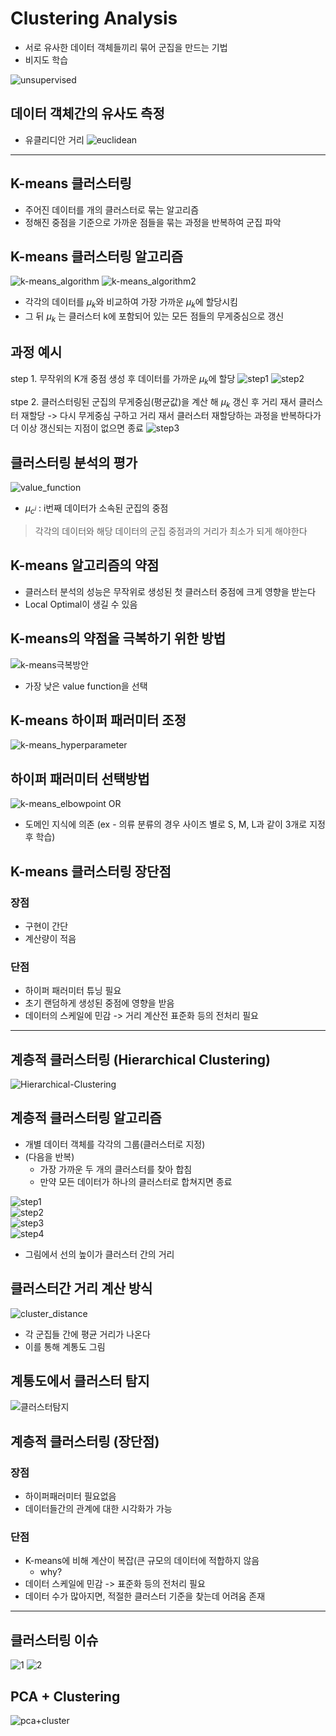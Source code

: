# Clustering Analysis
- 서로 유사한 데이터 객체들끼리 묶어 군집을 만드는 기법
- 비지도 학습

![unsupervised](img/unsupervised.png)

## 데이터 객체간의 유사도 측정
- 유클리디안 거리
![euclidean](img/euclidean.png)
---
## K-means 클러스터링
- 주어진 데이터를 개의 클러스터로 묶는 알고리즘
- 정해진 중점을 기준으로 가까운 점들을 묶는 과정을 반복하여 군집 파악

## K-means 클러스터링 알고리즘
![k-means_algorithm](img/kmeans_algorithm.png)
![k-means_algorithm2](img/kmeans_algorithm2.png)
- 각각의 데이터를 $\mu_k$와 비교하여 가장 가까운 $\mu_k$에 할당시킴
- 그 뒤 $\mu_k$ 는 클러스터 k에 포함되어 있는 모든 점들의 무게중심으로 갱신

## 과정  예시
step 1. 무작위의 K개 중점 생성 후 데이터를 가까운 $\mu_k$에 할당
![[step1](img/kmeans_step1.png)](https://raw.githubusercontent.com/jsw6872/DataScience-ML-Spring/main/data_science-spring/img/kmeans_step1.png)
![[step2](img/kmeans_step2.png)](https://raw.githubusercontent.com/jsw6872/DataScience-ML-Spring/main/data_science-spring/img/kmeans_step2.png)

stpe 2. 클러스터링된 군집의 무게중심(평균값)을 계산 해 $\mu_k$ 갱신 후 거리 재서 클러스터 재할당 -> 다시 무게중심 구하고 거리 재서 클러스터 재할당하는 과정을 반복하다가 더 이상 갱신되는 지점이 없으면 종료
![[step3](img/kmeans_step3.png)](https://raw.githubusercontent.com/jsw6872/DataScience-ML-Spring/main/data_science-spring/img/kmeans_step3.png)

## 클러스터링 분석의 평가
![value_function](img/cluster_value_func.png)
- $\mu_{c^i}$ : i번째 데이터가 소속된 군집의 중점
> 각각의 데이터와 해당 데이터의 군집 중점과의 거리가 최소가 되게 해야한다

## K-means 알고리즘의 약점
- 클러스터 분석의 성능은 무작위로 생성된 첫 클러스터 중점에 크게 영향을 받는다
- Local Optimal이 생길 수 있음

## K-means의 약점을 극복하기 위한 방법
![k-means극복방안](img/kmeans_select.png)
- 가장 낮은 value function을 선택
## K-means 하이퍼 패러미터 조정
![k-means_hyperparameter](img/kmeans_hyperparameter.png)

## 하이퍼 패러미터 선택방법
![k-means_elbowpoint](img/kmeans_elbow.png)
OR
- 도메인 지식에 의존 (ex - 의류 분류의 경우 사이즈 별로 S, M, L과 같이 3개로 지정 후 학습)

## K-means 클러스터링 장단점
### 장점
- 구현이 간단
- 계산량이 적음

### 단점
- 하이퍼 패러미터 튜닝 필요
- 초기 랜덤하게 생성된 중점에 영향을 받음
- 데이터의 스케일에 민감 -> 거리 계산전 표준화 등의 전처리 필요

---
## 계층적 클러스터링 (Hierarchical Clustering)
![Hierarchical-Clustering](img/hc.png)

## 계층적 클러스터링 알고리즘
- 개별 데이터 객체를 각각의 그룹(클러스터로 지정)
- (다음을 반복)
  - 가장 가까운 두 개의 클러스터를 찾아 합침
  - 만약 모든 데이터가 하나의 클러스터로 합쳐지면 종료

![step1](https://raw.githubusercontent.com/jsw6872/DataScience-ML-Spring/main/data_science-spring/img/hc_step1.png)  
![step2](https://raw.githubusercontent.com/jsw6872/DataScience-ML-Spring/main/data_science-spring/img/hc_step2.png)  
![step3](https://raw.githubusercontent.com/jsw6872/DataScience-ML-Spring/main/data_science-spring/img/hc_step3.png)  
![step4](https://raw.githubusercontent.com/jsw6872/DataScience-ML-Spring/main/data_science-spring/img/hc_step4.png)  
- 그림에서 선의 높이가 클러스터 간의 거리

## 클러스터간 거리 계산 방식
![cluster_distance](img/cluster_distance.png)
- 각 군집들 간에 평균 거리가 나온다
- 이를 통해 계통도 그림

## 계통도에서 클러스터 탐지
![클러스터탐지](img/find_cluster.png)

## 계층적 클러스터링 (장단점)
### 장점
- 하이퍼패러미터 필요없음
- 데이터들간의 관계에 대한 시각화가 가능

### 단점
- K-means에 비해 계산이 복잡(큰 규모의 데이터에 적합하지 않음
  - why? 
- 데이터 스케일에 민감 -> 표준화 등의 전처리 필요
- 데이터 수가 많아지면, 적절한 클러스터 기준을 찾는데 어려움 존재
---
## 클러스터링 이슈
![1](img/clustering_issue.png)
![2](img/clustering_issue2.png)

## PCA + Clustering
![pca+cluster](img/pca_clustering.png)
